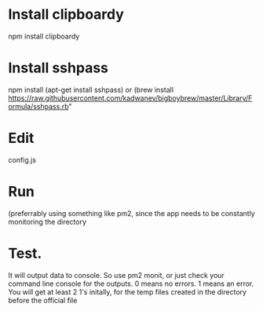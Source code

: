 # Install clipboardy 
npm install clipboardy
# Install sshpass 
npm install (apt-get install sshpass) or (brew install https://raw.githubusercontent.com/kadwanev/bigboybrew/master/Library/Formula/sshpass.rb"
# Edit 
config.js
# Run 
(preferrably using something like pm2, since the app needs to be constantly monitoring the directory
# Test. 
It will output data to console. So use pm2 monit, or just check your command line console for the outputs. 0 means no errors. 1 means an error. You will get at least 2 1's initally, for the temp files created in the directory before the official file
